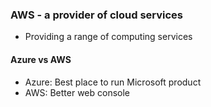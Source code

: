 ### AWS - a provider of cloud services
- Providing a range of computing services 
#### Azure vs AWS
- Azure: Best place to run Microsoft product
- AWS: Better web console
<!--stackedit_data:
eyJoaXN0b3J5IjpbLTEzODkyMTM2NTUsMTg4NTYxNjU1OSwxND
MyMzkwODQ2LC0yMDg4NzQ2NjEyLDczMDk5ODExNl19
-->